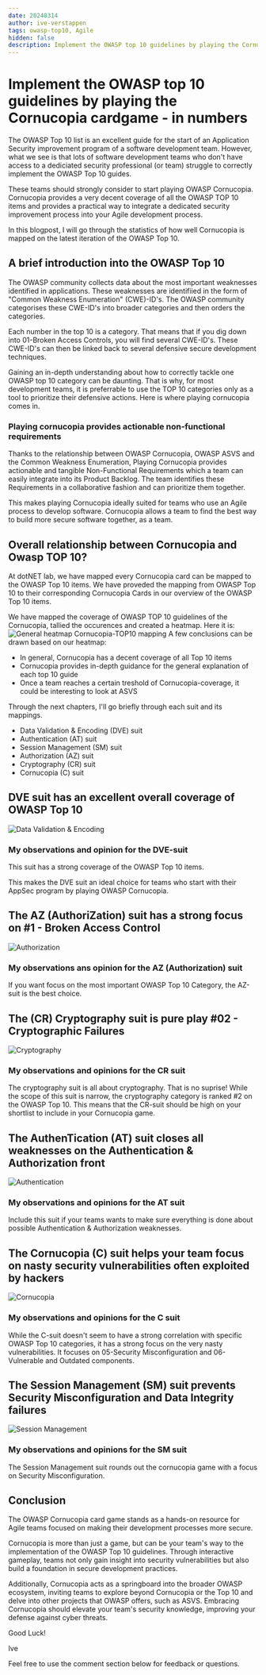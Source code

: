 ```yaml
---
date: 20240314
author: ive-verstappen
tags: owasp-top10, Agile
hidden: false
description: Implement the OWASP top 10 guidelines by playing the Cornucopia cardgame - in numbers
---
```

# Implement the OWASP top 10 guidelines by playing the Cornucopia cardgame - in numbers

The OWASP Top 10 list is an excellent guide for the start of an Application Security improvement program of a software development team.  However, what we see is that lots of software development teams who don't have access to a dediciated security professional (or team) struggle to correctly implement the OWASP Top 10 guides.

These teams should strongly consider to start playing OWASP Cornucopia.  Cornucopia provides a very decent coverage of all the OWASP TOP 10 items and provides a practical way to integrate a dedicated security improvement process into your Agile development process.

In this blogpost, I will go through the statistics of how well Cornucopia is mapped on the latest iteration of the OWASP Top 10.

## A brief introduction into the OWASP Top 10
The OWASP community collects data about the most important weaknesses identified in applications.  These weaknesses are identifiied in the form of "Common Weakness Enumeration" (CWE)-ID's.  The OWASP community categorises these CWE-ID's into broader categories and then orders the categories.

Each number in the top 10 is a category.  That means that if you dig down into 01-Broken Access Controls, you will find several CWE-ID's.  These CWE-ID's can then be linked back to several defensive secure development techniques.

Gaining an in-depth understanding about how to correctly tackle one OWASP top 10 category can be daunting.  That is why, for most development teams, it is preferrable to use the TOP 10 categories only as a tool to prioritize their defensive actions.  Here is where playing cornucopia comes in.

### Playing cornucopia provides actionable non-functional requirements
Thanks to the relationship between OWASP Cornucopia, OWASP ASVS and the Common Weakness Enumeration, Playing Cornucopia provides actionable and tangible Non-Functional Requirements which a team can easily integrate into its Product Backlog.  The team identifies these Requirements in a collaborative fashion and can prioritize them together.

This makes playing Cornucopia ideally suited for teams who use an Agile process to develop software.  Cornucopia allows a team to find the best way to build more secure software together, as a team.

## Overall relationship between Cornucopia and Owasp TOP 10?
At dotNET lab, we have mapped every Cornucopia card can be mapped to the OWASP Top 10 items.  We have proveded the mapping from OWASP Top 10 to their corresponding Cornucopia Cards in our overview of the OWASP Top 10 items.

We have mapped the coverage of OWASP TOP 10 guidelines of the Cornucopia, tallied the occurences and created a heatmap.  Here it is:
![General heatmap Cornucopia-TOP10 mapping](algemeen.png)
A few conclusions can be drawn based on our heatmap:

- In general, Cornucopia has a decent coverage of all Top 10 items
- Cornucopia provides in-depth guidance for the general explanation of each top 10 guide
- Once a team reaches a certain treshold of Cornucopia-coverage, it could be interesting to look at ASVS

Through the next chapters, I'll go briefly through each suit and its mappings.
- Data Validation & Encoding (DVE) suit
- Authentication (AT) suit
- Session Management (SM) suit
- Authorization (AZ) suit
- Cryptography (CR) suit
- Cornucopia (C) suit
	
## DVE suit has an excellent overall coverage of OWASP Top 10
![Data Validation & Encoding](dve-suit.png)

### My observations and opinion for the DVE-suit
This suit has a strong coverage of the OWASP Top 10 items.  

This makes the DVE suit an ideal choice for teams who start with their AppSec program by playing OWASP Cornucopia.  

## The AZ (AuthoriZation) suit has a strong focus on #1 - Broken Access Control
![Authorization](az-suit.png)

### My observations ans opinion for the AZ (Authorization) suit
If you want focus on the most important OWASP Top 10 Category, the AZ-suit is the best choice.

## The (CR) Cryptography suit is pure play #02 - Cryptographic Failures
![Cryptography](cr-suit.png)

### My observations and opinions for the CR suit
The cryptography suit is all about cryptography.  That is no suprise!  While the scope of this suit is narrow, the cryptography category is ranked #2 on the OWASP Top 10.  This means that the CR-suit should be high on your shortlist to include in your Cornucopia game.

## The AuthenTication (AT) suit closes all weaknesses on the Authentication & Authorization front
![Authentication](at-suit.png)

### My observations and opinions for the AT suit
Include this suit if your teams wants to make sure everything is done about possible Authentication & Authorization weaknesses.  

## The Cornucopia (C) suit helps your team focus on nasty security vulnerabilities often exploited by hackers
![Cornucopia](c-suit.png)

### My observations and opinions for the C suit

While the C-suit doesn't seem to have a strong correlation with specific OWASP Top 10 categories, it has a strong focus on the very nasty vulnerabilities.  It focuses on 05-Security Misconfiguration and 06-Vulnerable and Outdated components.  

## The Session Management (SM) suit prevents Security Misconfiguration and Data Integrity failures
![Session Management](sm-suit.png)


### My observations and opinions for the SM suit

The Session Management suit rounds out the cornucopia game with a focus on Security Misconfiguration.  

## Conclusion
The OWASP Cornucopia card game stands as a hands-on resource for Agile teams focused on making their development processes more secure. 

Cornucopia is more than just a game, but can be your team's way to the implementation of the OWASP Top 10 guidelines. Through interactive gameplay, teams not only gain insight into security vulnerabilities but also build a foundation in secure development practices. 

Additionally, Cornucopia acts as a springboard into the broader OWASP ecosystem, inviting teams to explore beyond Cornucopia or the Top 10 and delve into other projects that OWASP offers, such as ASVS. Embracing Cornucopia should elevate your team's security knowledge, improving your defense against cyber threats.

Good Luck!

Ive

Feel free to use the comment section below for feedback or questions.